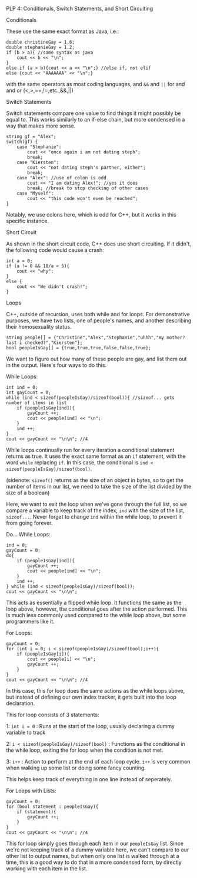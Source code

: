 PLP 4: Conditionals, Switch Statements, and Short Circuiting

Conditionals

These use the same exact format as Java, i.e.:
```
double christineGay = 1.6;
double stephanieGay = 1.2;
if (b > a){ //same syntax as java
    cout << b << "\n";
}
else if (a > b){cout << a << "\n";} //else if, not elif
else {cout << "AAAAAAA" << "\n";}
```

with the same operators as most coding languages, and `&&` and `||` for and and or (<,>,==,!=,etc.,&&,||)

Switch Statements

Switch statements compare one value to find things it might possibly be equal to.
This works similarly to an if-else chain, but more condensed in a way that makes more sense.
```
string gf = "Alex";
switch(gf) {
    case "Stephanie":
        cout << "once again i am not dating steph";
        break;
    case "Kiersten":
        cout << "not dating steph's partner, either";
        break;
    case "Alex": //use of colon is odd
        cout << "I am dating Alex!"; //yes it does
        break; //break to stop checking of other cases
    case "Myself":
        cout << "this code won't even be reached";
}
```
Notably, we use colons here, which is odd for C++, but it works in this specific instance.

Short Circuit

As shown in the short circuit code, C++ does use short circuiting. If it didn't, the following code would cause a crash:
```
int a = 0;
if (a != 0 && 10/a < 5){
    cout << "why";
}
else {
    cout << "We didn't crash!";
}
```

Loops

C++, outside of recursion, uses both while and for loops.
For demonstrative purposes, we have two lists, one of people's names, and another describing their homosexuality status.
```
string people[] = {"Christine","Alex","Stephanie","uhhh","my mother? last i checked?","Kiersten"};
bool peopleIsGay[] = {true,true,true,false,false,true};
```
We want to figure out how many of these people are gay, and list them out in the output. Here's four ways to do this.

While Loops:
```
int ind = 0;
int gayCount = 0;
while (ind < sizeof(peopleIsGay)/sizeof(bool)){ //sizeof... gets number of items in list
    if (peopleIsGay[ind]){
        gayCount ++;
        cout << people[ind] << "\n";
    }
    ind ++;
}
cout << gayCount << "\n\n"; //4
```
While loops continually run for every iteration a conditional statement returns as true. 
It uses the exact same format as an `if` statement, with the word `while` replacing `if`.
In this case, the conditional is `ind < sizeof(peopleIsGay)/sizeof(bool)`.

(sidenote: `sizeof()` returns as the size of an object in bytes, so to get the number of items in our list, we need to take the size of the list divided by the size of a boolean)

Here, we want to exit the loop when we've gone through the full list, so we compare a variable to keep track of the index, `ind` with the size of the list, `sizeof...`.
Never forget to change `ind` within the while loop, to prevent it from going forever.

Do... While Loops:
```
ind = 0;
gayCount = 0;
do{
    if (peopleIsGay[ind]){
        gayCount ++;
        cout << people[ind] << "\n";
    }
    ind ++;
} while (ind < sizeof(peopleIsGay)/sizeof(bool));
cout << gayCount << "\n\n";
```
This acts as essentially a flipped while loop. 
It functions the same as the loop above, however, the conditional goes after the action performed.
This is much less commonly used compared to the while loop above, but some programmers like it.


For Loops:
```
gayCount = 0;
for (int i = 0; i < sizeof(peopleIsGay)/sizeof(bool);i++){
    if (peopleIsGay[i]){
        cout << people[i] << "\n";
        gayCount ++;
    }
}
cout << gayCount << "\n\n"; //4
```
In this case, this for loop does the same actions as the while loops above, but instead of defining our own index tracker, it gets built into the loop declaration.

This for loop consists of 3 statements:

1: `int i = 0` : Runs at the start of the loop, usually declaring a dummy variable to track

2: `i < sizeof(peopleIsGay)/sizeof(bool)` : Functions as the conditional in the while loop, exiting the for loop when the condition is not met.

3: `i++` : Action to perform at the end of each loop cycle. `i++` is very common when walking up some list or doing some fancy counting.

This helps keep track of everything in one line instead of seperately.

For Loops with Lists:
```
gayCount = 0;
for (bool statement : peopleIsGay){
    if (statement){
        gayCount ++;
    }
}
cout << gayCount << "\n\n"; //4
```
This for loop simply goes through each item in our `peopleIsGay` list.
Since we're not keeping track of a dummy variable here, we can't compare to our other list to output names, but when only one list is walked through at a time, this is a good way to do that in a more condensed form, by directly working with each item in the list.

